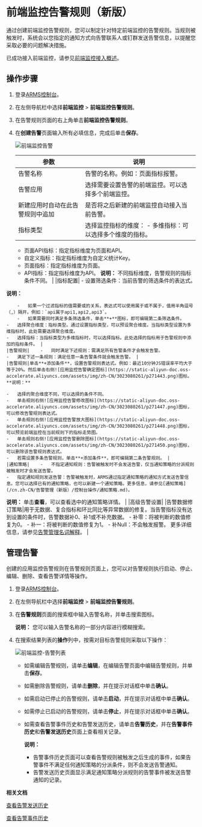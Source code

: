 # 前端监控告警规则（新版）

通过创建前端监控告警规则，您可以制定针对特定前端监控的告警规则。当规则被触发时，系统会以您指定的通知方式向告警联系人或钉群发送告警信息，以提醒您采取必要的问题解决措施。

已成功接入前端监控，请参见[前端监控接入概述](/cn.zh-CN/前端监控/接入前端监控/前端监控接入概述.md)。

## 操作步骤

1.  登录[ARMS控制台](https://arms.console.aliyun.com/#/home)。

2.  在左侧导航栏中选择**前端监控** \> **前端监控告警规则**。

3.  在告警规则页面的右上角单击**前端监控告警规则**。

4.  在**创建告警**页面输入所有必填信息，完成后单击**保存**。

    ![前端监控告警](https://static-aliyun-doc.oss-accelerate.aliyuncs.com/assets/img/zh-CN/7343080261/p266627.png)

    |参数|说明|
    |--|--|
    |告警名称|告警的名称。例如：页面指标报警。|
    |告警应用|选择需要设置告警的前端监控。可以选择多个前端监控。|
    |新建应用时自动在此告警规则中追加|是否将之后新建的前端监控自动接入当前告警。|
    |指标类型|选择监控指标的维度：    -   多维指标：可以选择多个维度的指标。
    -   页面API指标：指定指标维度为页面和API。
    -   自定义指标：指定指标维度为自定义统计Key。
    -   页面指标：指定指标维度为页面。
    -   API指标：指定指标维度为API。
**说明：** 不同指标维度，告警规则的指标条件不同。 |
    |指标配置|    -   设置筛选条件：当前告警的筛选条件的表达式。

**说明：**

        -   如果一个过滤指标的值需要或的关系，表达式可以使用属于或不属于，值用半角逗号（,）隔开。例如：`api属于api1,api2,api3`。
        -   如果需要同时满足多条筛选条件，单击**+**图标，即可编辑第二条筛选条件。
    -   选择聚合维度：指标类型。通过设置指标类型，可以预设聚合维度。当指标类型设置为多维指标时，此处需要选择聚合维度。
    -   选择指标：当指标类型为多维指标时，可以选择指标。此处选择的指标用于告警规则中添加的指标条件。 |
    |告警规则|    -   同时满足下述规则：需满足所有告警条件才会触发告警。
    -   满足下述一条规则：满足任意一条告警条件就会触发告警。 |
    |告警规则|单击**+添加条件**，设置告警规则表达式。例如：最近10分钟JS错误率平均大于等于20%。然后单击右侧![应用监控告警确定图标](https://static-aliyun-doc.oss-accelerate.aliyuncs.com/assets/img/zh-CN/3023080261/p271443.png)图标。**说明：**

    -   选择的聚合维度不同，可以选择的条件不同。
    -   单击规则右侧![应用监控告警修改图标](https://static-aliyun-doc.oss-accelerate.aliyuncs.com/assets/img/zh-CN/3023080261/p271447.png)图标，可以修改告警规则表达式。
    -   单击规则右侧![应用监控告警放大图标](https://static-aliyun-doc.oss-accelerate.aliyuncs.com/assets/img/zh-CN/3023080261/p271448.png)图标，可以预览前端监控在当前规则下的指标走势图。
    -   单击规则右侧![应用监控告警删除图标](https://static-aliyun-doc.oss-accelerate.aliyuncs.com/assets/img/zh-CN/3023080261/p271450.png)图标，可以删除该告警规则表达式。
    -   若需设置多条告警规则，单击**+添加条件**，即可编辑第二条告警规则。 |
    |通知策略|    -   不指定通知规则：告警被触发时不会发送告警，仅当通知策略的分派规则被触发时才会发送告警。
    -   指定通知规则发送告警：告警被触发时，ARMS通过指定通知策略的通知方式发送告警信息。您可以选择已有的通知策略，也可以新建一个通知策略。更多信息，请参见[通知策略](/cn.zh-CN/告警管理（新版）/控制台操作/通知策略.md)。

**说明：** 单击**查看**，可以查看选中的通知策略详情。 |
    |高级告警设置|
    |告警数据修订策略|用于无数据、复合指标和环比同比等异常数据的修复。当告警指标没有达到设置的条件时，告警数据补0、补1或不补充数据。    -   补零：将被判断的数值修复为0。
    -   补一：将被判断的数值修复为1。
    -   补Null：不会触发报警。
更多详细信息，请参见[告警管理名词解释](/cn.zh-CN/告警管理（新版）/名词解释.md)。 |


## 管理告警

创建的应用监控告警规则在告警规则页面上，您可以对告警规则执行启动、停止、编辑、删除、查看告警详情等操作。

1.  登录[ARMS控制台](https://arms.console.aliyun.com/#/home)。

2.  在左侧导航栏中选择**前端监控** \> **前端监控告警规则**。

3.  在**告警规则**页面的搜索框中输入告警名称，并单击搜索图标。

    **说明：** 您可以输入告警名称的一部分内容进行模糊搜索。

4.  在搜索结果列表的**操作**列中，按需对目标告警规则采取以下操作：

    ![前端监控-告警列表](https://static-aliyun-doc.oss-accelerate.aliyuncs.com/assets/img/zh-CN/7343080261/p271650.png)

    -   如需编辑告警规则，请单击**编辑**，在编辑告警页面中编辑告警规则，并单击**保存**。
    -   如需删除告警规则，请单击**删除**，并在提示对话框中单击**确认**。
    -   如需启动已停止的告警规则，请单击**启动**，并在提示对话框中单击**确认**。
    -   如需停止已启动的告警规则，请单击**停止**，并在提示对话框中单击**确认**。
    -   如需查看告警事件历史和告警发送历史，请单击**告警历史**，并在**告警事件历史**和**告警发送历史**页面上查看相关记录。

        **说明：**

        -   告警事件历史页面可以查看告警规则被触发之后生成的事件，如果告警事件不满足任何通知策略的分派条件，则不会发送告警通知。
        -   告警发送历史页面显示满足通知策略分派规则的告警事件被发送告警通知的记录。

**相关文档**  


[查看告警发送历史](/cn.zh-CN/告警管理（新版）/控制台操作/查看告警发送历史.md)

[查看告警事件历史](/cn.zh-CN/告警管理（新版）/控制台操作/查看告警事件历史.md)

